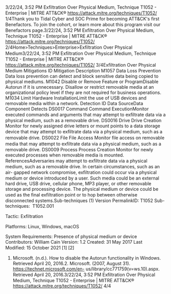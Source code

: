 3/22/24, 3:52 PM Exﬁltration Over Physical Medium, Technique T1052 - Enterprise | MITRE ATT&CK®
https://attack.mitre.org/techniques/T1052/ 1/4Thank you to Tidal Cyber and SOC Prime for becoming ATT&CK's ﬁrst Benefactors. To join the cohort, or learn more about this program visit our
Benefactors page.3/22/24, 3:52 PM Exﬁltration Over Physical Medium, Technique T1052 - Enterprise | MITRE ATT&CK®
https://attack.mitre.org/techniques/T1052/ 2/4Home>Techniques>Enterprise>Exﬁltration Over Physical Medium3/22/24, 3:52 PM Exﬁltration Over Physical Medium, Technique T1052 - Enterprise | MITRE ATT&CK®
https://attack.mitre.org/techniques/T1052/ 3/4Exﬁltration Over Physical Medium
Mitigations
ID Mitigation Description
M1057 Data Loss Prevention Data loss prevention can detect and block sensitive data being copied to physical mediums.
M1042 Disable or Remove
Feature or ProgramDisable Autorun if it is unnecessary. Disallow or restrict removable media at an
organizational policy level if they are not required for business operations. 
M1034 Limit Hardware
InstallationLimit the use of USB devices and removable media within a network.
Detection
ID Data SourceData Component Detects
DS0017 Command Command
ExecutionMonitor executed commands and arguments that may attempt to exﬁltrate data via a
physical medium, such as a removable drive.
DS0016 Drive Drive Creation Monitor for newly assigned drive letters or mount points to a data storage device that may
attempt to exﬁltrate data via a physical medium, such as a removable drive.
DS0022 File File Access Monitor ﬁle access on removable media that may attempt to exﬁltrate data via a physical
medium, such as a removable drive.
DS0009 Process Process Creation Monitor for newly executed processes when removable media is mounted.
ReferencesAdversaries may attempt to exﬁltrate data via a physical medium, such as a removable drive. In certain circumstances, such as an air-
gapped network compromise, exﬁltration could occur via a physical medium or device introduced by a user. Such media could be an external
hard drive, USB drive, cellular phone, MP3 player, or other removable storage and processing device. The physical medium or device could be
used as the ﬁnal exﬁltration point or to hop between otherwise disconnected systems.Sub-techniques (1)
Version PermalinkID: T1052
Sub-techniques:  T1052.001

Tactic: Exﬁltration

Platforms: Linux, Windows, macOS

System Requirements: Presence of physical medium or device
Contributors: William Cain
Version: 1.2
Created: 31 May 2017
Last Modiﬁed: 15 October 2021
[1]
[2]
1. Microsoft. (n.d.). How to disable the Autorun functionality in
Windows. Retrieved April 20, 2016.2. Microsoft. (2007, August 31).
https://technet.microsoft.com/en-
us/library/cc771759(v=ws.10).aspx. Retrieved April 20, 2016.3/22/24, 3:52 PM Exﬁltration Over Physical Medium, Technique T1052 - Enterprise | MITRE ATT&CK®
https://attack.mitre.org/techniques/T1052/ 4/4